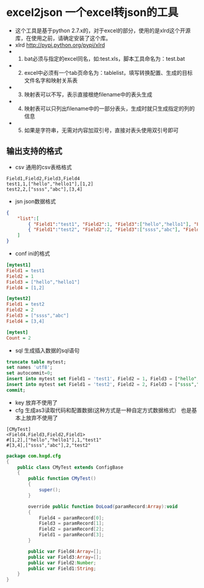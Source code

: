 # excel2json 一个excel转json的工具
- 这个工具是基于python 2.7.x的，对于excel的部分，使用的是xlrd这个开源库，在使用之前，请确定安装了这个库。
- xlrd http://pypi.python.org/pypi/xlrd
- 1. bat必须与指定的excel同名，如:test.xls，脚本工具命名为：test.bat
- 2. excel中必须有一个tab页命名为：tablelist，填写转换配置、生成的目标文件名字和映射关系表
- 3. 映射表可以不写，表示直接根绝filename中的表头生成
- 4. 映射表可以只列出filename中的一部分表头，生成时就只生成指定的列的信息
- 5. 如果是字符串，无需对内容加双引号，直接对表头使用双引号即可

## 输出支持的格式
- csv 通用的csv表格格式
```csv
Field1,Field2,Field3,Field4
test1,1,["hello","hello1"],[1,2]
test2,2,["ssss","abc"],[3,4]
```
- jsn json数据格式
```json
{
	"list":[
		{ "Field1":"test1", "Field2":1, "Field3":["hello","hello1"], "Field4":[1,2] },
		{ "Field1":"test2", "Field2":2, "Field3":["ssss","abc"], "Field4":[3,4] }
	]
}

```
- conf ini的格式
```ini
[mytest1]
Field1 = test1
Field2 = 1
Field3 = ["hello","hello1"]
Field4 = [1,2]

[mytest2]
Field1 = test2
Field2 = 2
Field3 = ["ssss","abc"]
Field4 = [3,4]

[mytest]
Count = 2
```
- sql 生成插入数据的sql语句
```sql
truncate table mytest;
set names 'utf8';
set autocommit=0;
insert into mytest set Field1 = 'test1', Field2 = 1, Field3 = ["hello","hello1"], Field4 = [1,2];
insert into mytest set Field1 = 'test2', Field2 = 2, Field3 = ["ssss","abc"], Field4 = [3,4];
commit;
```
- key 放弃不使用了
- cfg 生成as3读取代码和配置数据(这种方式是一种自定方式数据格式） 也是基本上放弃不使用了
```data
[CMyTest]
<Field4,Field3,Field2,Field1>
#[1,2],["hello","hello1"],1,"test1"
#[3,4],["ssss","abc"],2,"test2"
```
```actionscript
package com.hxgd.cfg
{
    public class CMyTest extends ConfigBase
    {
        public function CMyTest()
        {
            super();
        }

        override public function DoLoad(paramRecord:Array):void
        {
            Field4 = paramRecord[0];
            Field3 = paramRecord[1];
            Field2 = paramRecord[2];
            Field1 = paramRecord[3];
        }

        public var Field4:Array=[];
        public var Field3:Array=[];
        public var Field2:Number;
        public var Field1:String;
    }
}

```

